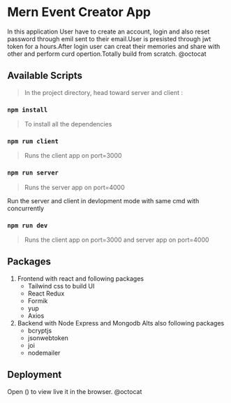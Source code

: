 # Mern Event Creator App

In this application User have to create an account, login and also reset password through emil sent to their email.User is presisted through jwt token for a hours.After login user can creat their memories and share with other and perform curd opertion.Totally build from scratch. @octocat

## Available Scripts

> In the project directory, head toward server and client :

### `npm install`

> To install all the dependencies

### `npm rum client`

> Runs the client app on port=3000

### `npm run server`

> Runs the server app on port=4000

Run the server and client in devlopment mode with same cmd with concurrently

### `npm run dev`

> Runs the client app on port=3000 and server app on port=4000

## Packages

1. Frontend with react and following packages
   - Tailwind css to build UI
   - React Redux
   - Formik
   - yup
   - Axios
2. Backend with Node Express and Mongodb Alts also following packages
   - bcryptjs
   - jsonwebtoken
   - joi
   - nodemailer

## Deployment

Open () to view live it in the browser. @octocat
